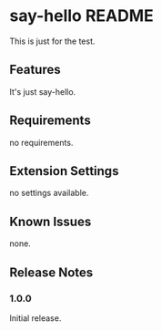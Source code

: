 # say-hello README

This is just for the test.

## Features

It's just say-hello.

## Requirements

no requirements.

## Extension Settings

no settings available.

## Known Issues

none.

## Release Notes

### 1.0.0

Initial release.
